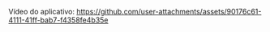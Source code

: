 Vídeo do aplicativo: https://github.com/user-attachments/assets/90176c61-4111-41ff-bab7-f4358fe4b35e













